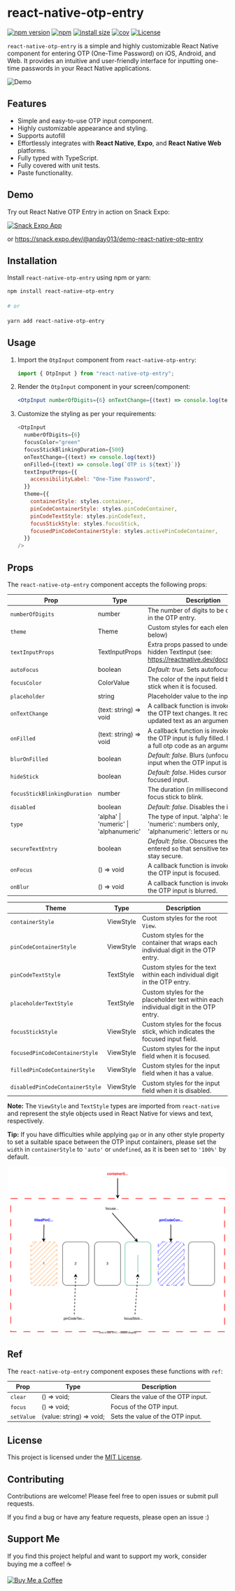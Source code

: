 # react-native-otp-entry

[![npm version](https://badge.fury.io/js/react-native-otp-entry.svg?&kill_cache=1)](https://badge.fury.io/js/react-native-otp-entry)
[![npm](https://img.shields.io/npm/dm/react-native-otp-entry.svg?&kill_cache=1)]()
[![install size](https://packagephobia.com/badge?p=react-native-otp-entry)](https://packagephobia.com/result?p=react-native-otp-entry)
[![cov](https://anday013.github.io/react-native-otp-entry/badges/coverage.svg?&kill_cache=1)](https://github.com/anday013/react-native-otp-entry/actions)
[![License](https://img.shields.io/badge/license-MIT-blue.svg?&kill_cache=1)](https://github.com/your-username/react-native-otp-entry/blob/main/LICENSE)

`react-native-otp-entry` is a simple and highly customizable React Native component for entering OTP (One-Time Password) on iOS, Android, and Web. It provides an intuitive and user-friendly interface for inputting one-time passwords in your React Native applications.

![Demo](otp_demo.gif)

## Features

- Simple and easy-to-use OTP input component.
- Highly customizable appearance and styling.
- Supports autofill
- Effortlessly integrates with **React Native**, **Expo**, and **React Native Web** platforms.
- Fully typed with TypeScript.
- Fully covered with unit tests.
- Paste functionality.

## Demo

Try out React Native OTP Entry in action on Snack Expo:

[![Snack Expo App](https://img.shields.io/badge/Snack-fff.svg?style=for-the-badge&logo=EXPO&labelColor=000&logoColor=FFF)](https://snack.expo.dev/@anday013/demo-react-native-otp-entry)

or https://snack.expo.dev/@anday013/demo-react-native-otp-entry

## Installation

Install `react-native-otp-entry` using npm or yarn:

```bash
npm install react-native-otp-entry

# or

yarn add react-native-otp-entry
```

## Usage

1. Import the `OtpInput` component from `react-native-otp-entry`:

   ```javascript
   import { OtpInput } from "react-native-otp-entry";
   ```

2. Render the `OtpInput` component in your screen/component:

   ```jsx
   <OtpInput numberOfDigits={6} onTextChange={(text) => console.log(text)} />
   ```

3. Customize the styling as per your requirements:

   ```javascript
   <OtpInput
     numberOfDigits={6}
     focusColor="green"
     focusStickBlinkingDuration={500}
     onTextChange={(text) => console.log(text)}
     onFilled={(text) => console.log(`OTP is ${text}`)}
     textInputProps={{
       accessibilityLabel: "One-Time Password",
     }}
     theme={{
       containerStyle: styles.container,
       pinCodeContainerStyle: styles.pinCodeContainer,
       pinCodeTextStyle: styles.pinCodeText,
       focusStickStyle: styles.focusStick,
       focusedPinCodeContainerStyle: styles.activePinCodeContainer,
     }}
   />
   ```

## Props

The `react-native-otp-entry` component accepts the following props:

| Prop                         | Type                                   | Description                                                                                                    |
| ---------------------------- | -------------------------------------- | -------------------------------------------------------------------------------------------------------------- |
| `numberOfDigits`             | number                                 | The number of digits to be displayed in the OTP entry.                                                         |
| `theme`                      | Theme                                  | Custom styles for each element. (See below)                                                                    |
| `textInputProps`             | TextInputProps                         | Extra props passed to underlying hidden TextInput (see: <https://reactnative.dev/docs/textinput>)              |
| `autoFocus`                  | boolean                                | _Default: true_. Sets autofocus.                                                                               |
| `focusColor`                 | ColorValue                             | The color of the input field border and stick when it is focused.                                              |
| `placeholder`                | string                                 | Placeholder value to the input.                                                                                |
| `onTextChange`               | (text: string) => void                 | A callback function is invoked when the OTP text changes. It receives the updated text as an argument.         |
| `onFilled`                   | (text: string) => void                 | A callback function is invoked when the OTP input is fully filled. It receives a full otp code as an argument. |
| `blurOnFilled`               | boolean                                | _Default: false_. Blurs (unfocuses) the input when the OTP input is fully filled.                              |
| `hideStick`                  | boolean                                | _Default: false_. Hides cursor of the focused input.                                                           |
| `focusStickBlinkingDuration` | number                                 | The duration (in milliseconds) for the focus stick to blink.                                                   |
| `disabled`                   | boolean                                | _Default: false_. Disables the input                                                                           |
| `type`                       | 'alpha' \| 'numeric' \| 'alphanumeric' | The type of input. 'alpha': letters only, 'numeric': numbers only, 'alphanumeric': letters or numbers.         |
| `secureTextEntry`            | boolean                                | _Default: false_. Obscures the text entered so that sensitive text like PIN stay secure.                       |
| `onFocus`                    | () => void                             | A callback function is invoked when the OTP input is focused.                                                  |
| `onBlur`                     | () => void                             | A callback function is invoked when the OTP input is blurred.                                                  |

| Theme                           | Type      | Description                                                                           |
| ------------------------------- | --------- | ------------------------------------------------------------------------------------- |
| `containerStyle`                | ViewStyle | Custom styles for the root `View`.                                                    |
| `pinCodeContainerStyle`         | ViewStyle | Custom styles for the container that wraps each individual digit in the OTP entry.    |
| `pinCodeTextStyle`              | TextStyle | Custom styles for the text within each individual digit in the OTP entry.             |
| `placeholderTextStyle`          | TextStyle | Custom styles for the placeholder text within each individual digit in the OTP entry. |
| `focusStickStyle`               | ViewStyle | Custom styles for the focus stick, which indicates the focused input field.           |
| `focusedPinCodeContainerStyle`  | ViewStyle | Custom styles for the input field when it is focused.                                 |
| `filledPinCodeContainerStyle`   | ViewStyle | Custom styles for the input field when it has a value.                                |
| `disabledPinCodeContainerStyle` | ViewStyle | Custom styles for the input field when it is disabled.                                |

**Note:** The `ViewStyle` and `TextStyle` types are imported from `react-native` and represent the style objects used in React Native for views and text, respectively.

**Tip:** If you have difficulties while applying `gap` or in any other style property to set a suitable space between the OTP input containers, please set the `width` in `containerStyle` to `'auto'` or `undefined`, as it is been set to `'100%'` by default.

![Theme](otp.drawio.svg)

## Ref

The `react-native-otp-entry` component exposes these functions with `ref`:

| Prop       | Type                     | Description                        |
| ---------- | ------------------------ | ---------------------------------- |
| `clear`    | () => void;              | Clears the value of the OTP input. |
| `focus`    | () => void;              | Focus of the OTP input.            |
| `setValue` | (value: string) => void; | Sets the value of the OTP input.   |

## License

This project is licensed under the [MIT License](https://github.com/your-username/react-native-otp-entry/blob/main/LICENSE).

## Contributing

Contributions are welcome! Please feel free to open issues or submit pull requests.

If you find a bug or have any feature requests, please open an issue :)

## Support Me

If you find this project helpful and want to support my work, consider buying me a coffee! ☕

[![Buy Me a Coffee](https://img.shields.io/badge/-Buy%20Me%20a%20Coffee-ffdd00?style=for-the-badge&logo=buy-me-a-coffee&logoColor=black)](https://www.buymeacoffee.com/anday013)
